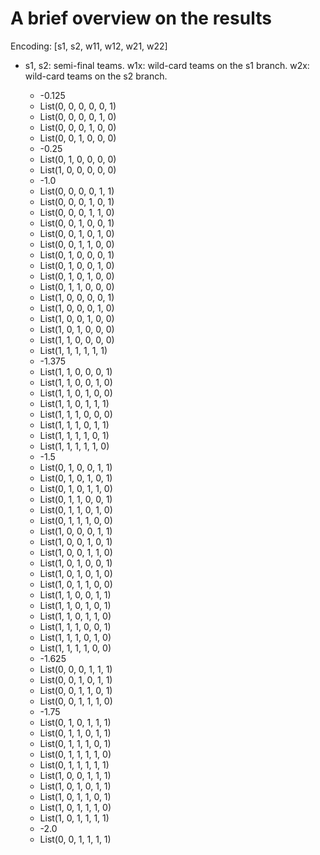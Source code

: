 A brief overview on the results
===============================
Encoding: [s1, s2, w11, w12, w21, w22]
* s1, s2: semi-final teams. w1x: wild-card teams on the s1 branch. w2x: wild-card teams on the s2 branch.

  * -0.125
   * List(0, 0, 0, 0, 0, 1)
   * List(0, 0, 0, 0, 1, 0)
   * List(0, 0, 0, 1, 0, 0)
   * List(0, 0, 1, 0, 0, 0)
  * -0.25
   * List(0, 1, 0, 0, 0, 0)
   * List(1, 0, 0, 0, 0, 0)
  * -1.0
   * List(0, 0, 0, 0, 1, 1)
   * List(0, 0, 0, 1, 0, 1)
   * List(0, 0, 0, 1, 1, 0)
   * List(0, 0, 1, 0, 0, 1)
   * List(0, 0, 1, 0, 1, 0)
   * List(0, 0, 1, 1, 0, 0)
   * List(0, 1, 0, 0, 0, 1)
   * List(0, 1, 0, 0, 1, 0)
   * List(0, 1, 0, 1, 0, 0)
   * List(0, 1, 1, 0, 0, 0)
   * List(1, 0, 0, 0, 0, 1)
   * List(1, 0, 0, 0, 1, 0)
   * List(1, 0, 0, 1, 0, 0)
   * List(1, 0, 1, 0, 0, 0)
   * List(1, 1, 0, 0, 0, 0)
   * List(1, 1, 1, 1, 1, 1)
  * -1.375
   * List(1, 1, 0, 0, 0, 1)
   * List(1, 1, 0, 0, 1, 0)
   * List(1, 1, 0, 1, 0, 0)
   * List(1, 1, 0, 1, 1, 1)
   * List(1, 1, 1, 0, 0, 0)
   * List(1, 1, 1, 0, 1, 1)
   * List(1, 1, 1, 1, 0, 1)
   * List(1, 1, 1, 1, 1, 0)
  * -1.5
   * List(0, 1, 0, 0, 1, 1)
   * List(0, 1, 0, 1, 0, 1)
   * List(0, 1, 0, 1, 1, 0)
   * List(0, 1, 1, 0, 0, 1)
   * List(0, 1, 1, 0, 1, 0)
   * List(0, 1, 1, 1, 0, 0)
   * List(1, 0, 0, 0, 1, 1)
   * List(1, 0, 0, 1, 0, 1)
   * List(1, 0, 0, 1, 1, 0)
   * List(1, 0, 1, 0, 0, 1)
   * List(1, 0, 1, 0, 1, 0)
   * List(1, 0, 1, 1, 0, 0)
   * List(1, 1, 0, 0, 1, 1)
   * List(1, 1, 0, 1, 0, 1)
   * List(1, 1, 0, 1, 1, 0)
   * List(1, 1, 1, 0, 0, 1)
   * List(1, 1, 1, 0, 1, 0)
   * List(1, 1, 1, 1, 0, 0)
  * -1.625
   * List(0, 0, 0, 1, 1, 1)
   * List(0, 0, 1, 0, 1, 1)
   * List(0, 0, 1, 1, 0, 1)
   * List(0, 0, 1, 1, 1, 0)
  * -1.75
   * List(0, 1, 0, 1, 1, 1)
   * List(0, 1, 1, 0, 1, 1)
   * List(0, 1, 1, 1, 0, 1)
   * List(0, 1, 1, 1, 1, 0)
   * List(0, 1, 1, 1, 1, 1)
   * List(1, 0, 0, 1, 1, 1)
   * List(1, 0, 1, 0, 1, 1)
   * List(1, 0, 1, 1, 0, 1)
   * List(1, 0, 1, 1, 1, 0)
   * List(1, 0, 1, 1, 1, 1)
  * -2.0
   * List(0, 0, 1, 1, 1, 1)

